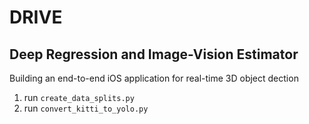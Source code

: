 # DRIVE

## Deep Regression and Image-Vision Estimator

Building an end-to-end iOS application for real-time 3D object dection


1. run `create_data_splits.py`
2. run `convert_kitti_to_yolo.py`